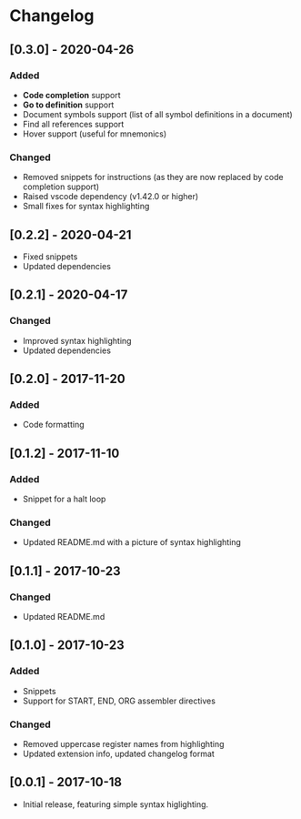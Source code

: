 # Changelog

## [0.3.0] - 2020-04-26
### Added
- **Code completion** support
- **Go to definition** support
- Document symbols support (list of all symbol definitions in a document)
- Find all references support
- Hover support (useful for mnemonics)

### Changed
- Removed snippets for instructions (as they are now replaced by code completion support)
- Raised vscode dependency (v1.42.0 or higher)
- Small fixes for syntax highlighting

## [0.2.2] - 2020-04-21
- Fixed snippets
- Updated dependencies

## [0.2.1] - 2020-04-17
### Changed
- Improved syntax highlighting
- Updated dependencies

## [0.2.0] - 2017-11-20
### Added
- Code formatting

## [0.1.2] - 2017-11-10
### Added
- Snippet for a halt loop

### Changed
- Updated README.md with a picture of syntax highlighting

## [0.1.1] - 2017-10-23
### Changed
- Updated README.md

## [0.1.0] - 2017-10-23
### Added
- Snippets
- Support for START, END, ORG assembler directives

### Changed
- Removed uppercase register names from highlighting
- Updated extension info, updated changelog format

## [0.0.1] - 2017-10-18
- Initial release, featuring simple syntax higlighting.